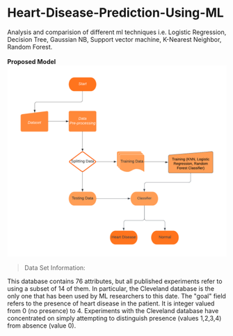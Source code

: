 # Heart-Disease-Prediction-Using-ML
Analysis and comparision of different ml techniques i.e. Logistic Regression, Decision Tree, Gaussian NB, Support vector machine, K-Nearest Neighbor, Random Forest.
<br><br> <b>Proposed Model</b>
<br><a> <img src="https://github.com/Mrinal540/Heart-Disease-Prediction-Using-ML/blob/main/Model.png"> </a>
> Data Set Information:

This database contains 76 attributes, but all published experiments refer to using a subset of 14 of them. In particular, the Cleveland database is the only one that has been used by ML researchers to this date. The "goal" field refers to the presence of heart disease in the patient. It is integer valued from 0 (no presence) to 4. Experiments with the Cleveland database have concentrated on simply attempting to distinguish presence (values 1,2,3,4) from absence (value 0). 
